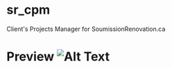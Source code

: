 # sr_cpm
Client's Projects Manager for SoumissionRenovation.ca


# Preview ![Alt Text](https://i.ibb.co/Kj3XFyn/cpm-preview.png)
